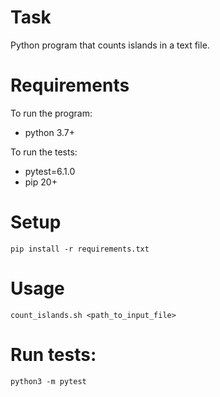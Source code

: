 # Task

Python program that counts islands in a text file.

# Requirements

To run the program:
* python 3.7+

To run the tests:
* pytest=6.1.0
* pip 20+

# Setup
`pip install -r requirements.txt`

# Usage
`count_islands.sh <path_to_input_file>`

# Run tests:
`python3 -m pytest`
